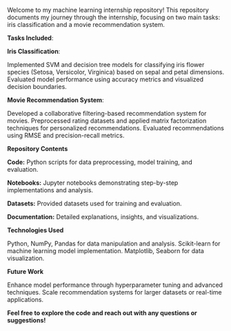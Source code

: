 Welcome to my machine learning internship repository! This repository documents my journey through the internship, focusing on two main tasks: iris classification and a movie recommendation system.

**Tasks Included**:

**Iris Classification**:

Implemented SVM and decision tree models for classifying iris flower species (Setosa, Versicolor, Virginica) based on sepal and petal dimensions.
Evaluated model performance using accuracy metrics and visualized decision boundaries.

**Movie Recommendation System**:

Developed a collaborative filtering-based recommendation system for movies.
Preprocessed rating datasets and applied matrix factorization techniques for personalized recommendations.
Evaluated recommendations using RMSE and precision-recall metrics.

**Repository Contents**

**Code:** 
Python scripts for data preprocessing, model training, and evaluation.

**Notebooks:**
Jupyter notebooks demonstrating step-by-step implementations and analysis.

**Datasets:** 
Provided datasets used for training and evaluation.

**Documentation:**
Detailed explanations, insights, and visualizations.

**Technologies Used**

Python, NumPy, Pandas for data manipulation and analysis.
Scikit-learn for machine learning model implementation.
Matplotlib, Seaborn for data visualization.

**Future Work**

Enhance model performance through hyperparameter tuning and advanced techniques.
Scale recommendation systems for larger datasets or real-time applications.

**Feel free to explore the code and reach out with any questions or suggestions!**

